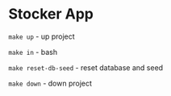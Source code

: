 # Stocker App

`make up` - up project

`make in` - bash

`make reset-db-seed` - reset database and seed

`make down` - down project